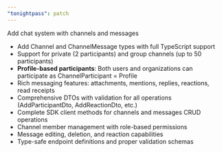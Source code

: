 ```yaml
---
"tonightpass": patch
---
```


Add chat system with channels and messages

- Add Channel and ChannelMessage types with full TypeScript support
- Support for private (2 participants) and group channels (up to 50 participants)
- **Profile-based participants**: Both users and organizations can participate as ChannelParticipant = Profile
- Rich messaging features: attachments, mentions, replies, reactions, read receipts
- Comprehensive DTOs with validation for all operations (AddParticipantDto, AddReactionDto, etc.)
- Complete SDK client methods for channels and messages CRUD operations
- Channel member management with role-based permissions
- Message editing, deletion, and reaction capabilities
- Type-safe endpoint definitions and proper validation schemas
